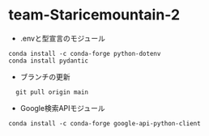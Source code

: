 # team-Staricemountain-2
* .envと型宣言のモジュール
```
conda install -c conda-forge python-dotenv
conda install pydantic
```

* ブランチの更新
```
  git pull origin main
```
* Google検索APIモジュール
```
conda install -c conda-forge google-api-python-client
```
